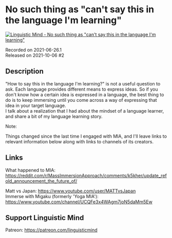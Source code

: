 # No such thing as "can't say this in the language I'm learning"
 
[![Linguistic Mind - No such thing as "can't say this in the language I'm learning"](https://img.youtube.com/vi/MDF1XZpIl_Q/0.jpg)](https://www.youtube.com/watch?v=MDF1XZpIl_Q)
 
Recorded on 2021-06-26.1<br>
Released on 2021-10-06 #2
 
## Description
 
"How to say this in the language I'm learning?" is not a useful question to ask. Each language provides different means to express ideas. So if you don't know how a certain idea is expressed in a language, the best thing to do is to keep immersing until you come across a way of expressing that idea in your target language.<br>
I talk about a realization that I had about the mindset of a language learner, and share a bit of my language learning story.
 
Note:
 
Things changed since the last time I engaged with MIA, and I'll leave links to relevant information below along with links to channels of its creators.
 
## Links
 
What happened to MIA: https://reddit.com/r/MassImmersionApproach/comments/k5kher/update_refold_announcement_the_future_of/
 
Matt vs Japan: https://www.youtube.com/user/MATTvsJapan<br>
Immerse with Migaku (formerly 'Yoga MIA'): https://www.youtube.com/channel/UCQFe3x4WAgm7joN5daMm5Ew
 
## Support Linguistic Mind
 
Patreon: https://patreon.com/linguisticmind

